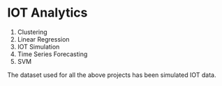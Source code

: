 # IOT Analytics


1. Clustering
2. Linear Regression
3. IOT Simulation
3. Time Series Forecasting
5. SVM

The dataset used for all the above projects has been simulated IOT data.
